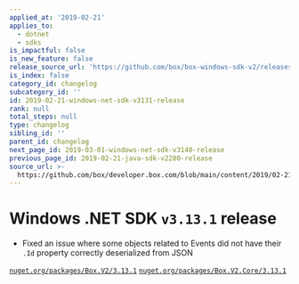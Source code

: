 ```yaml
---
applied_at: '2019-02-21'
applies_to:
  - dotnet
  - sdks
is_impactful: false
is_new_feature: false
release_source_url: 'https://github.com/box/box-windows-sdk-v2/releases/tag/v3.13.1'
is_index: false
category_id: changelog
subcategory_id: ''
id: 2019-02-21-windows-net-sdk-v3131-release
rank: null
total_steps: null
type: changelog
sibling_id: ''
parent_id: changelog
next_page_id: 2019-03-01-windows-net-sdk-v3140-release
previous_page_id: 2019-02-21-java-sdk-v2280-release
source_url: >-
  https://github.com/box/developer.box.com/blob/main/content/2019/02-21-windows-net-sdk-v3131-release.md
---
```

# Windows .NET SDK `v3.13.1` release

- Fixed an issue where some objects related to Events did not have their `.Id` property correctly deserialized from JSON

[`nuget.org/packages/Box.V2/3.13.1`](https://www.nuget.org/packages/Box.V2/3.13.1)
[`nuget.org/packages/Box.V2.Core/3.13.1`](https://www.nuget.org/packages/Box.V2.Core/3.13.1)